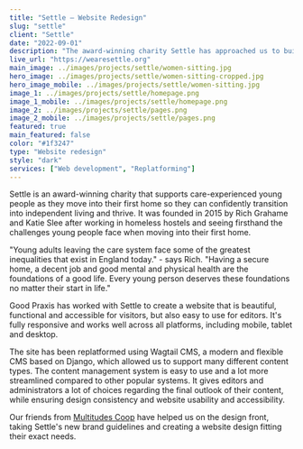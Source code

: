 ```yaml
---
title: "Settle – Website Redesign"
slug: "settle"
client: "Settle"
date: "2022-09-01"
description: "The award-winning charity Settle has approached us to build the new iteration of their website."
live_url: "https://wearesettle.org"
main_image: ../images/projects/settle/women-sitting.jpg
hero_image: ../images/projects/settle/women-sitting-cropped.jpg
hero_image_mobile: ../images/projects/settle/women-sitting.jpg
image_1: ../images/projects/settle/homepage.png
image_1_mobile: ../images/projects/settle/homepage.png
image_2: ../images/projects/settle/pages.png
image_2_mobile: ../images/projects/settle/pages.png
featured: true
main_featured: false
color: "#1f3247"
type: "Website redesign"
style: "dark"
services: ["Web development", "Replatforming"]
---
```


Settle is an award-winning charity that supports care-experienced young people as they move into their first home so they can confidently transition into independent living and thrive. It was founded in 2015 by Rich Grahame and Katie Slee after working in homeless hostels and seeing firsthand the challenges young people face when moving into their first home.

"Young adults leaving the care system face some of the greatest inequalities that exist in England today." - says Rich. "Having a secure home, a decent job and good mental and physical health are the foundations of a good life. Every young person deserves these foundations no matter their start in life."

Good Praxis has worked with Settle to create a website that is beautiful, functional and accessible for visitors, but also easy to use for editors. It's fully responsive and works well across all platforms, including mobile, tablet and desktop.

The site has been replatformed using Wagtail CMS, a modern and flexible CMS based on Django, which allowed us to support many different content types. The content management system is easy to use and a lot more streamlined compared to other popular systems. It gives editors and administrators a lot of choices regarding the final outlook of their content, while ensuring design consistency and website usability and accessibility.

Our friends from [Multitudes Coop](https://multitudes.coop/) have helped us on the design front, taking Settle's new brand guidelines and creating a website design fitting their exact needs.
